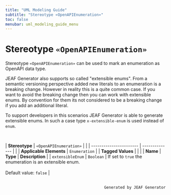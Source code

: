 ```yaml
---
title: "UML Modeling Guide"
subtitle: "Stereotype «OpenAPIEnumeration»"
toc: false
menubar: uml_modeling_guide_menu
---
```


# Stereotype `«OpenAPIEnumeration»`
Stereotype `«OpenAPIEnumeration»` can be used to mark an enumeration as OpenAPI data type.

JEAF Generator also supports so called "extensible enums". From a semantic versioning perspective added new literals to an enumeration is a breaking change. However in reality this is a quite common case. If you want to avoid the breaking change then you can work with extensible enums. By convention for them its not considered to be a breaking change if you add an additional literal.

To support developers in this scenarios JEAF Generator is able to generate extensible enums. In such a case type `x-extensible-enum` is used instead of `enum`.


<br>

| **Stereotype**          | `«OpenAPIEnumeration»` | |
| ----------------------- | -------------- | |
| **Applicable Elements** | `Enumeration`        |
| **Tagged Values**       |                       |                                                                                                                                                                                                          |
| **Name**                | **Type**              | **Description**                                                                                                                                                                                          |
| `extensibleEnum`   | `Boolean` | If set to `true` the enumeration is an extensible enum.<br><br>Default value: `false` |



<br>

<div style="text-align: right"><code>Generated by JEAF Generator</code></div>

    